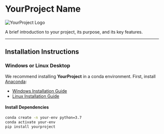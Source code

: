 # YourProject Name

![YourProject Logo](docs/images/logo.png)

A brief introduction to your project, its purpose, and its key features.

---

## Installation Instructions

### Windows or Linux Desktop

We recommend installing **YourProject** in a conda environment. First, install [Anaconda](https://www.anaconda.com/):

- [Windows Installation Guide](https://docs.anaconda.com/anaconda/install/windows/)
- [Linux Installation Guide](https://docs.anaconda.com/anaconda/install/linux/)

#### Install Dependencies

```bash
conda create -n your-env python=3.7
conda activate your-env
pip install yourproject

